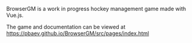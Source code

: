 BrowserGM is a work in progress hockey management game made with Vue.js.

The game and documentation can be viewed at https://pbaev.github.io/BrowserGM/src/pages/index.html 



